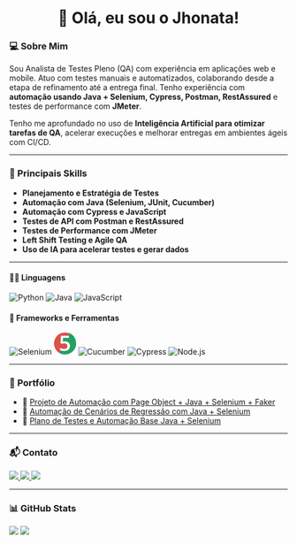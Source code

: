 <h1 align="center">👋 Olá, eu sou o Jhonata!</h1>



### 💻 Sobre Mim

Sou Analista de Testes Pleno (QA) com experiência em aplicações web e mobile. Atuo com testes manuais e automatizados, colaborando desde a etapa de refinamento até a entrega final. Tenho experiência com **automação usando Java + Selenium, Cypress, Postman, RestAssured** e testes de performance com **JMeter**.

Tenho me aprofundado no uso de **Inteligência Artificial para otimizar tarefas de QA**, acelerar execuções e melhorar entregas em ambientes ágeis com CI/CD.

---

### 🧰 Principais Skills

- **Planejamento e Estratégia de Testes**  
- **Automação com Java (Selenium, JUnit, Cucumber)**  
- **Automação com Cypress e JavaScript**  
- **Testes de API com Postman e RestAssured**  
- **Testes de Performance com JMeter**  
- **Left Shift Testing e Agile QA**  
- **Uso de IA para acelerar testes e gerar dados**

---

#### 👨‍💻 Linguagens
<div>
  <img src="https://cdn.jsdelivr.net/gh/devicons/devicon/icons/python/python-original.svg" height="40" alt="Python"/>
  <img src="https://cdn.jsdelivr.net/gh/devicons/devicon/icons/java/java-original.svg" height="40" alt="Java"/>
  <img src="https://cdn.jsdelivr.net/gh/devicons/devicon/icons/javascript/javascript-original.svg" height="40" alt="JavaScript"/>
</div>

#### 🧪 Frameworks e Ferramentas
<div>
  <img src="https://cdn.simpleicons.org/selenium/43B02A" height="40" alt="Selenium"/>
  <img src="https://raw.githubusercontent.com/devicons/devicon/master/icons/junit/junit-original.svg" height="40" alt="JUnit"/>
  <img src="https://cdn.jsdelivr.net/gh/devicons/devicon@latest/icons/cucumber/cucumber-plain.svg" height="40" alt="Cucumber"/>
  <img src="https://cdn.jsdelivr.net/gh/devicons/devicon@latest/icons/cypressio/cypressio-original.svg" height="40" alt="Cypress"/>
  <img src="https://cdn.jsdelivr.net/gh/devicons/devicon@latest/icons/nodejs/nodejs-original-wordmark.svg" height="40" alt="Node.js"/>
</div>

---

### 📁 Portfólio

- 🔗 [Projeto de Automação com Page Object + Java + Selenium + Faker](https://github.com/jhonatavenancio/airbug-teste-selenium-java)  
- 🔗 [Automação de Cenários de Regressão com Java + Selenium](https://github.com/jhonatavenancio/regressao_webdriver)  
- 🔗 [Plano de Testes e Automação Base Java + Selenium](https://github.com/jhonatavenancio/projeto-teste-qa)

---

### 📬 Contato

<div align="left">
  <a href="mailto:jhonata.venancio14@outlook.com" target="_blank">
    <img src="https://img.shields.io/badge/Gmail-jhonata.venancio14@outlook.com-D14836?style=for-the-badge&logo=gmail&logoColor=white"/>
  </a>
  <a href="https://www.linkedin.com/in/jhonata-venancio/" target="_blank">
    <img src="https://img.shields.io/badge/LinkedIn-jhonata--venancio-0077B5?style=for-the-badge&logo=linkedin&logoColor=white"/>
  </a>
  <a href="https://github.com/jhonatavenancio" target="_blank">
    <img src="https://img.shields.io/badge/GitHub-jhonatavenancio-181717?style=for-the-badge&logo=github&logoColor=white"/>
  </a>
</div>

---

### 📊 GitHub Stats

<div align="left">
  <img src="https://github-readme-stats.vercel.app/api?username=jhonatavenancio&hide_title=true&hide_rank=false&show_icons=true&include_all_commits=true&count_private=true&theme=algolia&hide_border=true" height="150" />
  <img src="https://github-readme-stats.vercel.app/api/top-langs?username=jhonatavenancio&layout=compact&card_width=320&langs_count=5&theme=algolia&hide_border=true" height="150"/>
</div>


